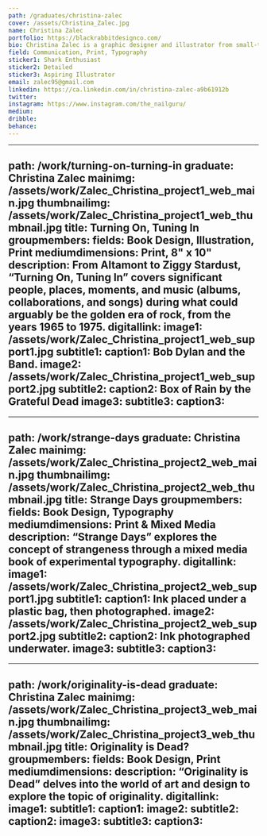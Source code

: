 ```yaml
---
path: /graduates/christina-zalec
cover: /assets/Christina_Zalec.jpg
name: Christina Zalec
portfolio: https://blackrabbitdesignco.com/
bio: Christina Zalec is a graphic designer and illustrator from small-town Suburbia in Ontario, Canada. When she’s not staring out her window at rows and rows of identical houses (kidding – her town isn’t that suburban), she likes to spend her free time listening to classic rock and hanging out with her rabbits (David) Bowie and Eleanor Rigby. Christina has been creative her whole life, and could even hold a pencil before she could walk – true story. Her creativity manifests itself in drawings, paintings, digital art, photography and her slightly unorthodox and incredibly time consuming nail art. Despite her passion for all things art, she had no idea how to turn this into a fulfilling career, until she discovered graphic design during a yearbook class in high school. She loved it, as it gave her the opportunity to combine many of her creative passions together, and she hasn’t looked back since.
field: Communication, Print, Typography
sticker1: Shark Enthusiast
sticker2: Detailed
sticker3: Aspiring Illustrator
email: zalec95@gmail.com
linkedin: https://ca.linkedin.com/in/christina-zalec-a9b61912b
twitter: 
instagram: https://www.instagram.com/the_nailguru/
medium: 
dribble: 
behance: 
---
```


---
path: /work/turning-on-turning-in
graduate: Christina Zalec
mainimg: /assets/work/Zalec_Christina_project1_web_main.jpg
thumbnailimg: /assets/work/Zalec_Christina_project1_web_thumbnail.jpg
title: Turning On, Tuning In
groupmembers: 
fields: Book Design, Illustration, Print
mediumdimensions: Print, 8" x 10"
description: From Altamont to Ziggy Stardust, “Turning On, Tuning In” covers significant people, places, moments, and music (albums, collaborations, and songs) during what could arguably be the golden era of rock, from the years 1965 to 1975. 
digitallink: 
image1: /assets/work/Zalec_Christina_project1_web_support1.jpg
subtitle1: 
caption1: Bob Dylan and the Band.
image2: /assets/work/Zalec_Christina_project1_web_support2.jpg
subtitle2: 
caption2: Box of Rain by the Grateful Dead
image3:
subtitle3: 
caption3: 
---

---
path: /work/strange-days
graduate: Christina Zalec
mainimg: /assets/work/Zalec_Christina_project2_web_main.jpg
thumbnailimg: /assets/work/Zalec_Christina_project2_web_thumbnail.jpg
title: Strange Days
groupmembers: 
fields: Book Design, Typography
mediumdimensions:  Print & Mixed Media
description: “Strange Days” explores the concept of strangeness through a mixed media book of experimental typography. 
digitallink: 
image1: /assets/work/Zalec_Christina_project2_web_support1.jpg
subtitle1: 
caption1: Ink placed under a plastic bag, then photographed.
image2: /assets/work/Zalec_Christina_project2_web_support2.jpg
subtitle2: 
caption2: Ink photographed underwater.
image3:
subtitle3: 
caption3: 
---

---
path: /work/originality-is-dead
graduate: Christina Zalec
mainimg: /assets/work/Zalec_Christina_project3_web_main.jpg
thumbnailimg: /assets/work/Zalec_Christina_project3_web_thumbnail.jpg
title: Originality is Dead?
groupmembers: 
fields: Book Design, Print
mediumdimensions: 
description: “Originality is Dead” delves into the world of art and design to explore the topic of originality.
digitallink: 
image1:
subtitle1: 
caption1: 
image2:
subtitle2: 
caption2: 
image3:
subtitle3: 
caption3: 
---
